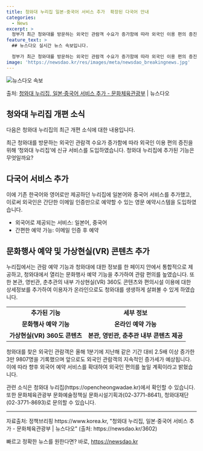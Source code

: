 ```yaml
---
title: 청와대 누리집 일본·중국어 서비스 추가  확장된 다국어 안내
categories:
  - News
excerpt: >
  정부가 최근 청와대를 방문하는 외국인 관람객 수요가 증가함에 따라 외국인 이용 편의 증진을 위해 청와대 누리…
feature_text: >
  ## 뉴스다오 실시간 뉴스 속보입니다.

  정부가 최근 청와대를 방문하는 외국인 관람객 수요가 증가함에 따라 외국인 이용 편의 증진을 위해 청와대 누리…
image: 'https://newsdao.kr/res/images/meta/newsdao_breakingnews.jpg'
---
```


![뉴스다오 속보](https://newsdao.kr/res/images/meta/newsdao_breakingnews.jpg)

<p>출처: <a href="https://newsdao.kr/3602" rel="dofollow">청와대 누리집, 일본·중국어 서비스 추가 - 문화체육관광부</a> | 뉴스다오</p>

<h2 data-ke-size="size26">청와대 누리집 개편 소식</h2>
다음은 청와대 누리집의 최근 개편 소식에 대한 내용입니다.

<p data-ke-size="size16">최근 청와대를 방문하는 외국인 관람객 수요가 증가함에 따라 외국인 이용 편의 증진을 위해 ‘청와대 누리집’에 신규 서비스를 도입하였습니다. 청와대 누리집에 추가된 기능은 무엇일까요?</p>

<h2 data-ke-size="size24">다국어 서비스 추가</h2>
<p data-ke-size="size16">이에 기존 한국어와 영어로만 제공하던 누리집에 일본어와 중국어 서비스를 추가했고, 이로써 외국인은 간단한 이메일 인증만으로 예약할 수 있는 영문 예약시스템을 도입하였습니다.</p>
<ul>
    <li>외국어로 제공되는 서비스: 일본어, 중국어</li>
    <li>간편한 예약 가능: 이메일 인증 후 예약</li>
</ul>

<h2 data-ke-size="size24">문화행사 예약 및 가상현실(VR) 콘텐츠 추가</h2>
<p data-ke-size="size16">누리집에서는 관람 예약 기능과 청와대에 대한 정보를 한 페이지 안에서 통합적으로 제공하고, 청와대에서 열리는 문화행사 예약 기능을 추가하여 관람 편의를 높였습니다. 또한 본관, 영빈관, 춘추관의 내부 가상현실(VR) 360도 콘텐츠와 편의시설 이용에 대한 상세정보를 추가하여 이용자가 온라인으로도 청와대를 생생하게 살펴볼 수 있게 하였습니다.</p>
<table>
    <tr>
        <td style="text-align: center; height: 17px;"><b>추가된 기능</b></td>
        <td style="text-align: center; height: 17px;"><b>세부 정보</b></td>
    </tr>
    <tr>
        <td style="text-align: center; height: 17px;"><b>문화행사 예약 기능</b></td>
        <td style="text-align: center; height: 17px;"><b>온라인 예약 가능</b></td>
    </tr>
    <tr>
        <td style="text-align: center; height: 17px;"><b>가상현실(VR) 360도 콘텐츠</b></td>
        <td style="text-align: center; height: 17px;"><b>본관, 영빈관, 춘추관 내부 콘텐츠 제공</b></td>
    </tr>
</table>

<p data-ke-size="size16">청와대를 찾은 외국인 관람객은 올해 1분기에 지난해 같은 기간 대비 2.5배 이상 증가한 3만 9807명을 기록했으며 앞으로도 외국인 관람객의 지속적인 증가세가 예상됩니다. 이에 따라 향후 외국어 예약 서비스를 확대하여 외국인 편의를 높일 계획이라고 밝혔습니다.</p>

<p data-ke-size="size16">관련 소식은 청와대 누리집(https://opencheongwadae.kr)에서 확인할 수 있습니다. 또한 문화체육관광부 문화예술정책실 문화시설기획과(02-3771-8641), 청와대재단(02-3771-8693)로 문의할 수 있습니다.</p>

<hr>

<p data-ke-size="size16">자료출처: 정책브리핑 https://www.korea.kr, "청와대 누리집, 일본·중국어 서비스 추가 - 문화체육관광부 | 뉴스다오" (출처: https://newsdao.kr/3602)</p>
 

빠르고 정확한 뉴스를 원한다면? 바로, <a href="https://newsdao.kr" rel="dofollow">https://newsdao.kr</a>


    
